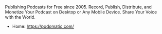 Publishing Podcasts for Free since 2005. Record, Publish, Distribute, and Monetize Your Podcast on Desktop or Any Mobile Device. Share Your Voice with the World.

* Home: https://podomatic.com/
